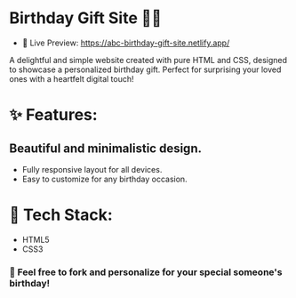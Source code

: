 # Birthday Gift Site 🎉🎁
- 👀 Live Preview: https://abc-birthday-gift-site.netlify.app/

A delightful and simple website created with pure HTML and CSS, designed to showcase a personalized birthday gift. Perfect for surprising your loved ones with a heartfelt digital touch!

# ✨ Features:

## Beautiful and minimalistic design.
- Fully responsive layout for all devices.
- Easy to customize for any birthday occasion.

# 🚀 Tech Stack:
- HTML5
- CSS3


### 🎈 Feel free to fork and personalize for your special someone's birthday!
